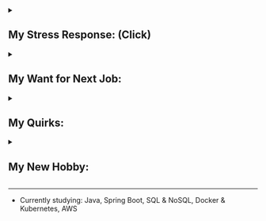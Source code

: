
<details>
<summary><h2>My Stress Response:  (Click)</h2></summary>

The fawn response was recently added to the better-known fight, flight, & freeze responses. Australia has adopted the 4-F model [(Infographic_1)](https://drive.google.com/file/d/12sHj0vrb2jOfzkrxC2eArEfjoHh4Z-Mo/view?usp=sharing). This response primarily uses active listening to quickly identify wants of others to de-escalate conflicts and feel safe, so a healthy level of fawning behaviors can come in handy when helping others understand one another’s differing views<sup>[[#1]](https://www.jeremydetolly.com/blog/e017#:~:text=Healthy%20characteristics%20can,people%2Dpleasing%20doormat)</sup><sup>[[#2]](https://www.cmcrossroads.com/article/how-deal-overly-agreeable-people#:~:text=we%20discussed%20the,take%20a%20stand)</sup><sup>[[#3]](https://woventraumatherapy.com/blog/the-4-trauma-responses#:~:text=If%20you%20utilize%20the%20fawn%20response%2C%20it%20might%20mean%20that%20one%20of%20your%20relational%20strengths%20is%20conflict%20resolution.%20This%20can%20be%20a%20strength%20and%20it%20can%20also%20be%20important%20to%20advocate%20for%20and%20have%20your%20needs%20met)</sup>. (*Click **[#]** for the source*)

> *There is a fine line between genuine care for others and self-abandonment. One way this can manifest is through a mechanism known as "fawning". Instead of fighting, fleeing, or freezing, a person with the fawn response will be **extra** friendly when feeling uncomfortable or threatened<sup>[[#]](https://www.haileymagee.com/blog/2023/8/21/3-tools-for-fawning#:~:text=Instead%20of%20fighting%2C%20fleeing%2C%20or%20freezing%2C%20a%20person%20with%20the%20fawn%20response%20will%C2%A0please%2C%20accommodate%2C%20or%20be%20extra%20friendly%20when%20feeling%20uncomfortable%20or%20threatened.)</sup>. Fawning is characterized by prioritizing people above all else by doing whatever one can do to diffuse conflict<sup>[[#]](https://www.mindbodygreen.com/articles/fight-flight-freeze-fawn-trauma-responses#:~:text=At%20its%20core,thoroughly%20with%20others)</sup>. The individual consistently prioritizes the needs and desires of others over his own and uses people-pleasing to the degree that he loses his identity entirely by disconnecting from his own emotions, sensations, and needs<sup>[[#]](https://www.psychologytoday.com/us/blog/emotional-sobriety/202303/what-is-the-fawning-trauma-response#:~:text=The%20fawn%20response%20involves%20people%2Dpleasing%20to%20the%20degree%20that%20an%20individual%20disconnects%20from%20their%20own%20emotions%2C%20sensations%2C%20and%20needs)</sup>.*

<h3>Fawning can look like: (Depending on context)</h3>

* Fighting very hard for something, then acting like never wanted it after hearing 'No' to avoid conflict <b>escalation</b><sup>[[#]](https://www.morethanquirky.com.au/fawning-the-danger-of-people-pleasing/#:~:text=As%20fawning%20is,you%20say%20no)</sup>.
* Proactive about addressing conflicts to <b>prevent issues getting bigger</b> to maintain the positive open communication environment. Dislikes unresolved interpersonal conflicts & tension in the air. Feel obligated to fix or help others from their problems<sup>[[#]](https://psych2go.net/6-signs-youre-abandoning-yourself-for-others/#:~:text=people%20who%20struggle%20with%20fawning%20often%20feel%20obligated%20to%20fix%20or%20rescue%20people%20from%20their%20problems%2C%20resulting%20in%20an%20excessive%20amount%20of%20commitments)</sup>.
* At the first sign of conflict <b>escalation</b>, the first instinct is to "appease" or calm the angry person<sup>[[#]](https://www.charliehealth.com/post/is-fawning-a-trauma-response-what-you-need-to-know#:~:text=At%20the%20first%20sign%20of%20conflict%2C%20your%20first%20instinct%20is%20to%20%E2%80%9Cappease%E2%80%9D%20the%20angry%20person)</sup>.
* Overly agreeable. Even taking unjustified & not at fault blames<sup>[[#]](https://www.psychologytoday.com/us/blog/modern-dating/202206/unlearning-blame-taking#:~:text=Blame%2Dtaking%20is,avoid%20further%20conflict)</sup> to calm the situation. Feeling responsible for things that go wrong, and respond in ways to pacify others.<sup>[[#]](https://www.counsellinginperth.com.au/signs-fawning-trauma-response/#:~:text=You%20take%20things%20on%20board%20that%20are%20not%20your%20fault%20to%20calm%20the%20situation%2C%20feeling%20responsible%20for%20things%20that%20go%20wrong%2C%20and%20respond%20in%20ways%20to%20pacify%20others.%20You%20can%20feel%20overly%20apologetic%20to%20avoid%20getting%20in%20trouble.)</sup>. Taking blame or responsibility for the emotional reactions, behaviors, and actions of others<sup>[[#]](https://www.carmeltherapy.com/fawn#:~:text=Taking%20responsibility%20or%20blame%20for%20the%20emotional%20reactions%2C%20behaviors%2C%20and%20actions%20of%20others)</sup>.
* Overly cooperative & no strong opinion. Expressing preferences, but always compromising. Making decisions most often based on others’ preferences to avoid unnecessary conflicts<sup>[[#]](https://www.springsourcecenter.com/the-fawn-response-to-trauma/#:~:text=Appearing%20overly%20cooperative,on%20others%E2%80%99%20preferences)</sup>.
* Primarily involves de-escalating conflicts without asserting power or controlling others' behaviors. Also encompasses de-escalating other people's conflicts, even if not involved personally to feel safe<sup>[[#]](https://www.verywellmind.com/fawning-fear-response-7377238#toc-examples-of-fawning:~:text=Becoming%20involved%20in%20conflict%20in%20an%20attempt%20to%20de%2Descalate%2C%20even%20if%20you%20are%20not%20involved%20in%20the%20situation)</sup>.
* Respond to criticism with praise, admiration, or apology<sup>[[#]](https://www.morethanquirky.com.au/fawning-the-danger-of-people-pleasing/#:~:text=Respond%20to%20criticism%20with%20apology%2C%20praise%2C%20or%20admiration)</sup>.
* Hard to stand up for myself, but easily stand up for others<sup>[[#]](https://www.wikihow.life/Fawn-Response#:~:text=You%20find%20it,making%20it%20right)</sup>.
* Smiling or using humor in a conflict while discussing uncomfortable or painful topic<sup>[[#]](https://www.choosingtherapy.com/fawning/#:~:text=Smiling%20or%20laughing%20while%20discussing%20a%20painful%20experience)</sup>.
* Panic-fulled apology or friendliness to avoid conflict **escalation**. [(Infographic_2)](/resources/infographics/FawnStuck.jpg)
* Unhealthy level of tolerance or justification of others' behaviors just to keep the peace<sup>[[#]](https://www.counsellinginperth.com.au/signs-fawning-trauma-response/#:~:text=You%20can%20put%20up%20with%20behaviour%20you%20do%20not%20like%2C%20just%20to%20keep%20the%20peace%2C%20causing%20you%20to%20tolerate%20the%20things%20you%20don%E2%80%99t%20want)</sup>
* Constantly doing things at the expense of your own mental and physical health. For example, your “friend” wants you to organize her party. You don’t want to do it. You have a cold and are feeling down. But, you still go out of your way to arrange the party<sup>[[#]](https://www.londontraumatherapy.com/what-is-a-fawning-trauma-response/#:~:text=Constantly%20doing%20things%20at%20the%20expense%20of%20your%20own%20mental%20and%20physical%20health.%C2%A0For%20example%2C%20your%20%E2%80%9Cfriend%E2%80%9D%20wants%20you%20to%20organize%20her%20party.%20You%20don%E2%80%99t%20want%20to%20do%20it.%20You%20have%20a%20cold%20and%20are%20feeling%20down.%20But%2C%20you%20still%20go%20out%20of%20your%20way%20to%20arrange%20the%20party)</sup>.

<h3>Fawning characteristics:</h3>

> “Fawn types seek safety by merging with the wishes, needs, and demands of others."<br>
> <i>Pete Walker, Psychotherapist</i>

* Fawning requires becoming hyper-attuned to others' needs and expectations<sup>[[#]](https://wellinmindtherapy.co.uk/blog/f/beyond-people-pleasing-understanding-the-fawn-trauma-response#:~:text=When%20faced%20with%20unpredictable%20or%20dangerous%20environments%2C%20individuals%20adapt%20by%20becoming%20hyper%2Dattuned%20to%20others%27%20needs%20and%20expectations.)</sup>. It heavily relies on adaptability and emotional intelligence to act as a social chameleon by behaving in a way to fit in or saying what others want to hear<sup>[[#]](https://drannakress.com/fawn-trauma-response/#:~:text=2.%20You%E2%80%99re%20a,solutions%20to%20problems.)</sup>. The autonomic nervous system hijacks to abandon inner feelings & wants to change behaviors to **avoid further conflict escalation**<sup>[[#]](https://www.monakirstein.com/fawn-response/#:~:text=Picture%20a%20scenario,at%20all%20costs)</sup>. It is rooted from unconscious belief that mirroring perceived expectations of others will satisfy others and minimize their aggression.

* It is doing just about anything to 'keep the peace', even if that means abandoning self-identity by denying one's own instincts, feelings, and wants<sup>[[#]](https://www.pacesconnection.com/blog/the-trauma-response-of-fawning-aka-people-pleasing-part-one#:~:text=As%20someone%20with,most%20basic%20level)</sup>. In other words, it is about always prioritizing the safety of the environment and harmony of interpersonal relationships over one's well-being, resolving conflicts at the cost of inner self, feeling need to be extremely cautious to not cause any trouble, and holding oneself accountable when causing inconvenience to others.

* This trait might sound like a passive personality for suppressing own wants, but it is not defined by passivity. It is about going out of one's way to actively make connections with others by prioritizing their wants and putting others first<sup>[[#]](https://newdirectionspgh.com/counseling-blog/what-is-a-fawn-response/#:~:text=People%20exhibiting%20the%20fawn%20trauma%20response%20often%20go%20out%20of%20their%20way%20to%20please%20others%2C%20instinctively%20prioritizing%20others%E2%80%99%20needs%20over%20their%20own)</sup>. Fawning behaviors can look very active especially when helping others<sup>[[#]](https://www.psychologytoday.com/us/blog/romance-redux/201809/9-things-everyone-should-understand-about-echoists#:~:text=Echoists%20aren%E2%80%99t%20defined,ability%20to%20share)</sup> or encouraging others to open up and share their struggles<sup>[[#]](https://www.healthline.com/health/mental-health/echoism#potential-causes:~:text=This%20trait%20is,seen%20with%20codependency)</sup>. Just like the fight response mechanism which expresses a stress in a violent or passive aggressive manner, the fawn response can expresse a stress or fear in extra prosocial or socially engaging behaviors<sup>[[#]](https://www.londontraumatherapy.com/what-is-a-fawning-trauma-response/#:~:text=Recognizing%20when%20someone%20is%20fawning%20can%20be%20difficult%20because%20the%20person%20will%20often%20be%20socially%20engaged.%20Instead%20of%20expressing%20the%20common%20survival%20responses%20like%20being%20aloof%2C%20crying%2C%20shouting%2C%20or%20being%20angry%2C%20a%20person%20might%20be%20smiling%2C%20talking%2C%20and%20laughing%20with%20others)</sup>, so it is easy for others to think the fawn fear response as just being helpful or considerate<sup>[[#]](https://www.verywellmind.com/fawning-fear-response-7377238#:~:text=It%20can%20be%20difficult%20to%20address%20fawning%20responses%20because%20many%20nervous%20systems%20find%20them%20helpful.%20For%20example%2C%20a%20child%20who%20is%20fawning%20in%20school%20is%20often%20labeled%20as%20%E2%80%9Chelpful%2C%E2%80%9D%20%E2%80%9Cconsiderate%2C%E2%80%9D%20or%20%E2%80%9Ca%20delight%20to%20have%20in%20class.%E2%80%9D%20Teachers%20might%20not%20even%20realize%20they%20are%20reinforcing%20a%20fear%20response)</sup>.

* After attempting the fight, flight, & freeze responses, a child may develop the fawn response in an attempt to bring some normalcy and stability to an unsafe violent environment with high interpersonal conflicts<sup>[[#]](https://www.choosingtherapy.com/fawning/#:~:text=Fawning%20typically%20develops%20as%20a%20response,some%20normalcy%20in%20a%20violent%20environment)</sup>. Unfortunately, the conflict de-escalation skills that were used to handle and tolerate the high conflict environment also make the child to become a narcissist magnet<sup>[[#]](https://www.mindbodygreen.com/articles/the-fight-flight-freeze-fawn-trauma-responses#:~:text=The%20problem%20with%20fawning%20is%20that%20we%27re%20cast%20into%20the%20role%20of%20Echo%E2%80%94the%20nymph%20in%20Greek%20mythology%E2%80%94and%20she%20inevitably%20attracts%20Narcissus.%20As%20an%20echoist%2C%20you%27re%20delicious%20bait%20for%20toxic%20personality%20types)</sup> and attract highly narcissistic people repeatedly<sup>[[#]](https://www.psychologytoday.com/intl/blog/understanding-ptsd/202208/does-childhood-trauma-make-us-attract-narcissists#:~:text=Sadly%2C%20because%20they%20were%20primed%20in%20childhood%20to%20become%20people%2Dpleasers%20or%20to%20fawn%20their%20way%20through%20life%2C%20many%20adults%20who%20have%20experienced%20profound%20childhood%20trauma%20are%20at%20an%20increased%20risk%20for%20attracting%20narcissistic%20partners%20who%20negatively%20reinforce%20their%20childhood%20pain)</sup>, which again reinforces the fawn response.

*Learn more about my personality by reading about common behaviors of the [fawn response](https://definingwellness.com/resources/fawn-trauma/#:~:text=%E2%80%A2%C2%A0Self%2Dabandonment%3A%20The%20victim,compliant%20to%20avoid%20conflict) or [echoists](https://www.healthline.com/health/mental-health/echoism#signs:~:text=high%20levels%20of,have%20high%20empathy), which are people who respond to stress by fawning.*

**My history of:**

* [Receiving feedback](https://gist.github.com/hanjustin/49592b8a77eea475ff1b2bba09dbd124#file-criticisms-reaction-history-md)
* [Giving feedback](https://gist.github.com/hanjustin/46476b1ea1fd16158c2df50b28b98802#file-giving-feedback-to-others-md)

</details>

<details>
<summary><h2>My Want for Next Job:</h2></summary>

> Although fawning behaviors are generally socially rewarded for making others feel at ease<sup>[[#]](https://www.nicabm.com/program/please-appease/#:~:text=a%20pattern%20of,it%20gets%20rewarded)</sup>, if you struggle with the fawn response, it is important to work on developing assertiveness skills to prioritize your own needs for healthier & more balanced connections with others<sup>[[#]](https://www.sabinorecovery.com/what-is-fawn-trauma-response/#:~:text=If%20you%20struggle%20with%20the%20fawn%20response%2C%20it%20is%20important%20to%20work%20on%20developing%20assertiveness%20skills%20and%20learning%20to%20prioritize%20your%20own%20needs%20while%20still%20maintaining%20healthy%20connections%20with%20others)</sup>. Practice being disagreeable<sup>[[#]](https://www.wellandgood.com/what-is-echoism/#:~:text=Practice%20being%20disagreeable,for%20and%20regarded.%E2%80%9D)</sup> and building healthy relationships<sup>[[#]](https://psychcentral.com/health/fawn-response#:~:text=Build%20healthy%20relationships,such%20as%20PTSD)</sup>

I want to join a team with a strong engineering culture where team members value self-accountability & growth-mindset to see an error as a learning opportunity to exercise self-retrospection, practice root cause analysis skills, or improve the engineering process for future prevention.

Self-advocacy is my Achilles' heel as I struggle to assert my boundaries firmly and stand up for myself<sup>[[#]](https://www.haileymagee.com/blog/2023/8/21/3-tools-for-fawning#:~:text=Someone%20acts%20inappropriately,in%20the%20moment)</sup>. I don't stay quiet though as I like having discussions to resolve conflicts since I see conflicts as challenging puzzles to solve, but I struggle to stand my ground after stating my preferences. As healthy interpersonal conflicts and challenges are crucial to unlearn fawning behaviors<sup>[[#1]](https://www.betterup.com/blog/fawn-response#:~:text=Fixing%20a%20fawn,from%20fawn%20response)</sup><sup>[[#2]](https://innerbalanceaz.com/blog/what-is-the-fawning-trauma-response#:~:text=Set%20boundaries%E2%80%94Setting,or%20delegating%20tasks)</sup>, I want to leverage the collaborative environment as my psychological safe space where I can practice disagreeing, sticking to my preferences, advocating my wants, and setting my boundaries assertively. I have to practice prioritizing myself as I learned my physical health issues are from my internal stress caused by me constantly prioritizing others' wants over my own *([Somatization](https://www.choosingtherapy.com/somatization/#:~:text=Somatization%20is%20when%20emotional%20pain%20or%20psychological%20distress%20manifests%20in%20the%20body%20as%20physical%20pain%20or%20symptoms): emotional distress manifests in the body as physical symptoms)*.
</details>

<details>
<summary><h2>My Quirks:</h2></summary>

> Fawners' biggest fears are burdening others and being the center of attention.<sup>[[#1]](https://www.perpetuaneo.com/echoism/#:~:text=central%20to%20being%20an%20echoist%20is%20a%20fear%20of%20seeming%20narcissistic.%20They%20fear%20being%20the%20center%20of%20attention%20or%20a%20burden%20to%20others)</sup><sup>[[#2]](https://www.huffpost.com/entry/are-you-an-echoist-without-even-realizing_l_64514a58e4b0a36ba6c3dc86#:~:text=CRAIG%20MALKIN%2C%20PH.D.%2C%20LECTURER%20AT%20HARVARD%20MEDICAL%20SCHOOL%20AND%20AUTHOR%20OF%20%E2%80%9CRETHINKING%20NARCISSISM)</sup>. Just as narcissists seek attention, recognition, and validation from others, fawners try to stay away from the spotlight as much as possible<sup>[[#1]](https://www.wellandgood.com/what-is-echoism/#:~:text=You%20prefer%20being,others%2C%E2%80%9D%20she%20says)</sup><sup>[[#2]](https://www.learning-mind.com/what-is-echoism-signs/#:~:text=Just%20as%20narcissists%20strive%20for%20the%20spotlight%20and%20all%20the%20attention%2C%20the%20echoist%20tries%20to%20stay%20away%20from%20the%20spotlight%20as%20much%20as%20possible.)</sup><sup>[[#3]](https://mentalhealthpeak.com/understanding-echoism-opposite-of-narcissist/#:~:text=Echoism%2C%20a%20term%20gaining%20recognition%20in%20psychology%2C%20describes%20people%20who%20often%20put%20others%27%20needs%20above%20their%20own%20to%20the%20point%20of%20self%2Dneglect.%20Unlike%20narcissists%2C%20who%20crave%20attention%20and%20admiration%2C%20echoists%20shy%20away%20from%20praise%2C%20often%20feeling%20uncomfortable%20with%20the%20spotlight%20on%20themselves)</sup><sup>[[#4]](https://unabashedemotions.com/what-is-echoism/#:~:text=Echoists%20often%20feel%20uneasy%20when%20placed%20in%20situations%20where%20they%20become%20the%20focus%20of%20attention.%20Whether%20it%E2%80%99s%20a%20celebration%20or%20acknowledgment%2C%20being%20in%20the%20spotlight%20triggers%20discomfort%20and%20anxiety)</sup>. Narcissists use relationships to fulfill their desires, whereas fawners want to suppress their desires in interpersonal relationships to fulfill desires of others. Fawners fear being treated special, so they tend to live in the shadow by holding the spotlight to help others shine<sup>[[#]](https://theawarenesscentre.com/echoist/#:~:text=A%20fear%20of%20being%20special%2C%20or%20of%20standing%20out%20in%20any%20way%20(so%2C%20the%20opposite%20of%20narcissism).%20If%20the%20narcissist%20is%20in%20the%20spotlight%2C%20then%20you%E2%80%99re%20in%20the%20shadow%2C%20or%20holding%20the%20spotlight%20so%20it%20shines%20more%20brightly%20on%20the%20narcissist)</sup>. Fawners are more or less the opposite of narcissists<sup>[[#]](https://www.verywellmind.com/understanding-echoism-7566908#:~:text=Echoism%20is%20more%20or%20less%20the%20opposite%20of%20narcissism%20and%20often%20occurs%20due%20to%20fears%20of%20appearing%20narcissistic)</sup>. Fawners are constantly in fear of being perceived as narcissists<sup>[[#]](https://www.psychologytoday.com/us/blog/romance-redux/201809/9-things-everyone-should-understand-about-echoists#:~:text=fear%20of%20seeming%20narcissistic%20in%20any%20way)</sup>, so they work to prevent any actions that would make others view them as such<sup>[[#]](https://www.verywellmind.com/understanding-echoism-7566908#:~:text=An%20echoist%20is%20constantly%20in%20fear%20of%20being%20perceived%20as%20a%20narcissist%2C%20working%20to%20prevent%20any%20actions%20that%20would%20make%20others%20view%20them%20as%20such)</sup>.

I have a **VERY SEVERE** interview anxiety to the point where I have interview-only awkward behaviors. Based on my past interviews, I need an icebreaker for interviews. Probably the highest chance for my normal vibe to show up in the interview will be for us to start with your 1 minute introduction then I ask follow up questions. The more I get to know you, the less my anxiety seems to get.

I have mastered [the gray rock method](https://bayareacbtcenter.com/gray-rock-method/) to stay calm to diffuse conflicts even when getting yelled<sup>[[#]](https://www.counselling-directory.org.uk/articles/echoism-the-silent-condition-in-narcissistic-relationships#:~:text=experiencing%20some%20pleasure%2C%20comfort%2C%20or%20familiarity%20in%20suffering%20at%20the%20hands%20of%20a%20narcissist)</sup>, but I can't control my interview behaviors when my interview anxiety gets high. I will try to reduce my anxiety by shifting my perspective of interview's goal from 'talking about myself' to 'learning about you or solving problems'. Outside of interviews, I claim I don't have a problem with attention unless the meeting has a large number of people. I think the nature of interviews causes some quirky characteristics of the fawn response to come out, notably:

- **Acting differently or strangely to distant strangers** I'm not yet emotionally invested in<sup>[[#]](https://www.healthline.com/health/mental-health/7-subtle-signs-your-trauma-response-is-people-pleasing#3-You-re-either-spewing-emotions-out-of-nowhere-or-unloading-them-onto-distant-strangers:~:text=This%20might%20seem,is%20in%20place)</sup>. I behave very differently depending on whether I'm interacting with strangers or people I know. My people pleasing mode gets turned on around people I know. I don't have a problem saying 'No' to strangers, but the more I know someone, the harder for me to say 'No'.<br>
When the relationship isn’t critical or doesn't invovle people of importance in my life<sup>[[#]](https://www.therapyden.com/blog/posted-on-people-pleasing-is-a-trauma-response-yup#:~:text=Oversharing%20or%20over%2Dexplaining%20when%20the%20relationship%20isn%E2%80%99t%20critical%20(acquaintances%2C%20strangers))</sup>, I may show very unusual reactions<sup>[[#]](https://southtampacounselor.com/blog/2021/2/5/understanding-fight-flight-freeze-and-the-fawn-trauma-response#:~:text=You%20may%20experience%20unusual%20emotional%20responses%20when%20issues%20do%20not%20involve%20people%20of%20importance%20in%20your%20life)</sup>. Luckily, as far as I can tell, such unusual reactions have only happened in interview settings (maybe interview anxiety is pushing to me to my limit).<br><br>Not sure if this is related, but I seem to make a terrible first impression wherever I go. A few of my middle & high school teachers said: "In my whole career, I have not seen a student with such a drastic change in a short period of time. You were the quietest student in the classroom, but now you are one of the most talkative ones". My college friends jokingly said: "You were the most socially awkward looking person during the orientation, so I was on edge because I thought I was going to see your face on morning breaking news for doing stupid/inappropriate things". My first manager told me that one of the main reasons he hired me among all other candidates was he wanted a quiet person as he himself was a quiet person, but he soon realized how wrong he was. Once I get comfortable around new people, we sometimes talk for hours, so we resort to setting a timer 'to get back to work'.

- **Fear of attention.** A fear of standing out in a group and drawing attention to oneself.<br> i.e. Publicly acknowledging accomplishments or public speaking.<br>
**BUT** this fear is not black and white as context matters a lot. A more appropriate label is a fear of self-focused/self-centered/self-serving attention<sup>[[#]](https://www.psychologytoday.com/us/blog/in-your-corner/202310/why-echoism-can-make-dating-difficult-and-what-to-do-about-it#:~:text=Avoidance%20of%20self%2Dfocused%20attention)</sup>. I'm comfortable with attention while I'm helping others<sup>[[#]](https://www.perpetuaneo.com/echoism/#:~:text=While%20being%20noticed%20is%20OK%2C%20it%E2%80%99s%20only%20within%20the%20context%20of%20what%20they%20are%20doing%20for%20others.%20Focusing%20on%20others%E2%80%99%20problems%20makes%20them%20more%20likable%20and%20lovable.%20It%E2%80%99s%20an%20unconscious%20strategy%20to%20prevent%20rejection%20while%20distracting%20oneself%20from%20one%E2%80%99s%20own%20demands%20and%20worries)</sup>. It depends whether the center of the topic is my own problem or problem affecting others. Also, the more rapport I have with people in the meeting, the more comfortable I get with attention. It's an unconscious strategy to distract oneself from one's own desires and worries. Much comfortable helping others behind the scenes<sup>[[#]](https://theawarenesscentre.com/echoist/#:~:text=If%20the%20narcissist,your%20own%20needs.)</sup>, serving rather than being served<sup>[[#]](https://theawarenesscentre.com/echoist/#:~:text=Someone%20who%20shuns%20the%20limelight%20and%20far%20prefers%20staying%20in%20the%20shadows%2C%20serving%20rather%20than%20being%20served%3F%20The%20opposite%20polarity%20to%20narcissism%20has%20been%20described%20as%20echoism.%20But%20how%20easy%20is%20it%20to%20spot%20an%20echoist%3F%20Probably%20not%20easy%2C%20if%20they%E2%80%99re%20doing%20their%20best%20to%20avoid%20the%20limelight)</sup>. Actively reject attention to provide attention to others<sup>[[#]](https://www.healthline.com/health/mental-health/echoism#:~:text=people%20who%20tend,the%20spotlight%20themselves)</sup>.

- **Fear of self advocacy.** Fear of asserting my wants to take up space and fear of seeming narcissistic in any way.

- **Fear of the real or imagined spotlight**<sup>[[#]](https://www.perpetuaneo.com/echoism/#:~:text=Echoists%20assiduously%20avoid%20any%20(real%20or%20imagined)%20spotlight)</sup>.

- **Fear of praise or recognition**<sup>[[#]](https://unabashedemotions.com/what-is-echoism/#:~:text=struggle%20to%20accept%20compliments%20gracefully%2C%20often%20deflecting%20or%20downplaying%20praise.%20This%20behavior%20reflects%20a%20deeper%20discomfort%20with%20acknowledging%20and%20internalizing%20positive%20feedback%2C%20as%20it%20may%20contradict%20their%20self%2Dperception)</sup>. Struggle to accept compliments gracefully, often deflecting or downplaying praise. For example,
   - Responding to compliments with self-deprecating remarks or humor.
   - Feeling awkward or uneasy when receiving positive feedback.
   - Minimizing personal achievements and attributing success to external factors.

- Most characteristics of echoism, fawning, and gray rocking are about not being the main character, but the nature of interview is being the center of attention. Fawning is about establishing a sense of safety by being other focused. The objective of gray rocking is to make someone lose interest in you by not showing emotional reaction and not disclosing anything<sup>[[#]](https://www.psychologytoday.com/us/blog/toxic-relationships/201911/the-price-and-payoff-gray-rock-strategy#:~:text=objective%20is%20to%20make%20someone%20lose%20interest%20in%20you.%20You%20don%E2%80%99t%20feed%20their%20needs%20for%20drama%20or%20attention.%20You%20don%E2%80%99t%20show%20emotion%2C%20say%20anything%20interesting%2C%20or%20disclose%20any%20personal%20information.%20Nor%20do%20you%20ask%20questions%20or%20participate%20in%20conversations%2C%20except%20for%20brief%20factual%20replies)</sup>.

**Other quirks:**

* **Fear of burdening others**. This fear affects ALL of my actions. This is noticeable on how easily I ask for help. My actions greatly change whether the help I need is for my own problem or not.
    * For problems involving others or my team, the fear pushes me to ask for help very easily as I will be creating burdens to others for not asking help in a timely manner. I even spend extra time to make my request for help as concise and easily understandable as possible because I don't want to waste anyone's time more than needed as I fear of burdening others.
    * For my own personal problem that doesn't affect anyone else, I have a very hard time asking for help as I fear of burdening others. From this fear, ironically, fawners often end up worrying that they will appear selfish and narcissistic<sup>[[#]](https://issuu.com/happiful/docs/happiful_march_2020/s/10365534#:~:text=will%20grow%20up%20believing%20life%20is%20easier%20when%20they%20take%20up%20as%20little%20space%20as%20possible%20in%20a%20relationship%2C%20and%20will%20rarely%20share%20their%20problems%20because%20they%20fear%20burdening%20others.%20Ironically%2C%20they%20often%20worry%20that%20they%20will%20appear%20selfish%20and%20narcissistic)</sup>. This is something I need to work on.

* **Strong desire to help others.** Desire to help close people is deeply embedded as a survival mechanism<sup>[[#1]](https://beatanxiety.me/the-fawn-response-when-people-pleasing-becomes-a-survival-mechanism/#:~:text=They%20become%20easy,needs%2C%20and%20identity)</sup><sup>[[#2]](https://www.choosingtherapy.com/fawning/#:~:text=This%20response%20is%20an%20attempt%20to%20%E2%80%9Ckeep%20the%20peace%E2%80%9D%20and%20appease%20the%20person%20who%20may%20be%20causing%20harm%20in%20order%20to%20reduce%20the%20intensity%20or%20frequency%20of%20that%20harm)</sup>. Get satisfaction and derive sense of self from meeting the needs of people around. Instead of tending to themselves, fawners want to invest their energy into catering to other people's needs and solving other people's problems<sup>[[#]](https://www.glam.com/1289926/echoism-opposite-narcissism-just-toxic/#:~:text=Instead%20of%20tending%20to%20themselves%2C%20they%20want%20to%20invest%20their%20energy%20into%20catering%20to%20other%20people%27s%20needs%20and%20solving%20other%20people%27s%20problems)</sup>. They are great at taking care of others and solving their problems, often to the point that this is what their identity revolves around<sup>[[#]](https://www.perpetuaneo.com/echoism/#:~:text=Echoists%20are%20great%20at%20taking%20care%20of%20others%20and%20solving%20their%20problems%2C%20often%20to%20the%20point%20that%20this%20is%20what%20their%20identity%20revolves%20around)</sup>. Although fawners have convinced themselves that they are doing what they need to by taking care of or serving others, they are really denying themselves the happiness that a healthy, well-balanced individual should enjoy<sup>[[#]](https://psychcentral.com/blog/you-arent-a-narcissist-but-could-you-be-an-echoist#3:~:text=Although%20an%20echoist%20may%20think%20they%20are%20doing%20what%20they%20need%20to%20by%20taking%20care%20of%2C%20or%20serving%20others%2C%20they%20are%20really%20denying%20themselves%20the%20happiness%20that%20a%20healthy%2C%20well%2Dbalanced%20individual%20should%20enjoy)</sup>. Even when I procrastinate or get stressed, I look for things to help others. I have to be mindful of my continuous cycle of putting others first while ignoring my desires as it can potentially result in a burnout. It's really not the team size that I care. I care whether I have high number of opportunities to help others and learn from others while helping. My simple logic was: Larger team = More opportunities to interact & help, so whether the team size is large or small is not what I really care. It will take me many years to unlearn these behaviors.

> Echoists (people using the fawn response) echo the feelings and needs of others rather than assert their own wants or needs. They often seem content to simply support others<sup>[[#]](https://www.healthline.com/health/mental-health/echoism#signs:~:text=Like%20Echo%2C%20people%20with%20echoism%20struggle%20to%20express%20themselves.%20They%20worry%20about%20coming%20across%20as%20needy%20and%20may%20lack%20a%20defined%20self%2Didentity%20or%20clear%20desires.%20So%2C%20they%20often%20seem%20content%20to%20simply%20support%20others)</sup>. They struggle to say no when others come to them for help. They are proactive when trying to satisfy the needs of others. They have convinced themselves that no one wants to hear about their problems or be with someone needy<sup>[[#]](https://www.verywellmind.com/understanding-echoism-7566908#toc-how-echoism-impacts-relationships:~:text=Echoism%20is%20a%20traumatic,they%20can%20be%20loved)</sup>, so they believe the only way to have relationships with others is to give as much as possible and ask for as little as possible. They would rather hop into a freezing lake than disagree<sup>[[#]](https://www.wellandgood.com/what-is-echoism/#:~:text=you%E2%80%99d%20rather%20hop%20into%20a%20freezing%20lake%20than%20disagree%20with%20a%20coworker.%20Or%2C%20you%20hate%20being%20the%20center%20of%20attention%20(others%20singing%2C%20%E2%80%9CHappy%20Birthday%E2%80%9D%20to%20you%20is%20a%20nightmare)%20or%20want%20to%20be%20perceived%20as%20the%20%E2%80%9Ceasygoing%E2%80%9D%20friend%20who%20doesn%E2%80%99t%20have%20needs)</sup> or cut off their own hand than cause someone else a burden or discomfort<sup>[[#]](https://www.yourtango.com/self/other-opposite-narcissism-echoism#:~:text=would%20rather%20cut%20off%20their%20own%20hand%20than%20cause%20someone%20else%20pain%20and%20suffering)</sup>.

* **Echoist vs Codependent**
    
    Echoists won't necessarily attempt to guide or take control of someone's actions, as seen with codependency<sup>[[#]](https://www.healthline.com/health/mental-health/echoism#:~:text=they%20won%E2%80%99t%20necessarily%20attempt%20to%20guide%20or%20take%20control%20of%20someone%E2%80%99s%20actions%2C%20as%20seen%20with%20codependency.)</sup>. Echoists lack desire for control. They don't even want credit, acknowledgement, nor attention for their actions<sup>[[#]](https://psychcentral.com/blog/you-arent-a-narcissist-but-could-you-be-an-echoist#1:~:text=shy%20away%20from%20any%20form%20of%20praise%20or%20recognition%2C%20instead%20wishing%20to%20remain%20anonymous%20and%20in%20the%20shadows.%20So%2C%20where%20a%20narcissist%20is%20selfish%20and%20self%2Dcentered%2C%20an%20echoist%20is%20generally%20someone%20who%20feels%20uncomfortable%20in%20the%20spotlight%20or%20receiving%20praise%20or%20recognition%20of%20any%20kind)</sup>. They may instead feel more comfortable allowing others to claim the results of their hard work<sup>[[#]](https://psychcentral.com/blog/you-arent-a-narcissist-but-could-you-be-an-echoist#:~:text=They%20may%20instead,and%20potentially%20abusive)</sup>. Some extreme echoists might even get upset if you celebrate their contribution or try to do something nice for them<sup>[[#]](https://www.glam.com/1289926/echoism-opposite-narcissism-just-toxic/#:~:text=They%20might%20even%20feel%20upset%20when%20people%20try%20to%20do%20something%20nice%20for%20them)</sup> (I'm not at that level). Codependents want attention for their sacrifices, whereas echoists go out of their way to avoid recognition for their struggles. Codependents also tend to get angry if others reject their help, but echoists hate to push their desire to help when others say no as they don't want others to feel uncomfortable because of their own wants.

</details>

<details>
<summary><h2>My New Hobby:</h2></summary>

* Watch videos about how psychologists interpret & resolve interpersonal conflicts.
* Workout everyday at ${\textbf{\color{purple} Planet Fitness }}$. 💪 <br>
Haven't exercised my whole life, so in my rehab stage. 😛<br>
Fitness coach said: "You are weaker than a 1st grader or someone in his 80s. I've helped many people with weak bodies, but I have not seen a body like this before. It's a miracle how you are still functioning."

<div>
    <img src="/resources/img/Aug_2023.PNG" width="130">
    <img src="/resources/img/Oct_2023.PNG" width="130">
    <img src="/resources/img/Dec_2023.PNG" width="130">
    <img src="/resources/img/Feb_2024.PNG" width="130">
</div>

</details>

---

* Currently studying: Java, Spring Boot, SQL & NoSQL, Docker & Kubernetes, AWS

<!--
- 👯 I’m looking to collaborate on ...
- 🤔 I’m looking for help with ...
- 💬 Ask me about ...
- 📫 How to reach me: ...
- 😄 Pronouns: ...
- ⚡ Fun fact: ...
-->

